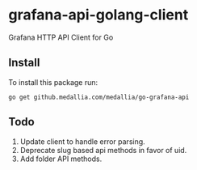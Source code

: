 # grafana-api-golang-client

Grafana HTTP API Client for Go

## Install

To install this package run:

```
go get github.medallia.com/medallia/go-grafana-api
```

## Todo
1. Update client to handle error parsing. 
2. Deprecate slug based api methods in favor of uid.
3. Add folder API methods. 
